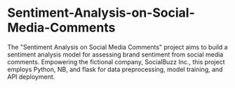 # Sentiment-Analysis-on-Social-Media-Comments
 The "Sentiment Analysis on Social Media Comments" project aims to build a sentiment analysis model for assessing brand sentiment from social media comments. Empowering the fictional company, SocialBuzz Inc., this project employs Python, NB, and flask for data preprocessing, model training, and API deployment.
